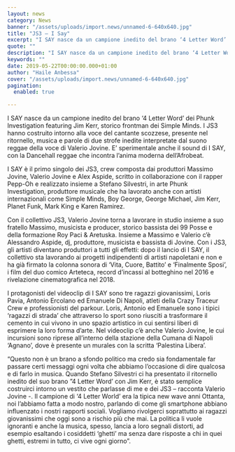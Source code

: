```yaml
---
layout: news
category: News
banner: "/assets/uploads/import.news/unnamed-6-640x640.jpg"
title: "JS3 – I Say"
excerpt: "I SAY nasce da un campione inedito del brano ‘4 Letter Word’ dei Phunk Investigation featuring Jim Kerr, storico frontman dei Simple Minds. I JS3 hanno costruito intorno alla voce del cantante scozzese, presente nel ritornello, musica e parole di due strofe inedite interpretate dal suono reggae della voce di Valerio Jovine. E’ sperimentale anche [&hellip"
quote: ""
description: "I SAY nasce da un campione inedito del brano ‘4 Letter Word’ dei Phunk Investigation featuring Jim Kerr, storico frontman dei Simple Minds. I JS3 hanno costruito intorno alla voce del cantante scozzese, presente nel ritornello, musica e parole di due strofe inedite interpretate dal suono reggae della voce di Valerio Jovine. E’ sperimentale anche [&hellip"
keywords: ""
date: 2019-05-22T00:00:00.000+01:00
author: "Haile Anbessa"
cover: "/assets/uploads/import.news/unnamed-6-640x640.jpg"
pagination:
  enabled: true

---
```


I SAY nasce da un campione inedito del brano ‘4 Letter Word’ dei Phunk Investigation featuring Jim Kerr, storico frontman dei Simple Minds. I JS3 hanno costruito intorno alla voce del cantante scozzese, presente nel ritornello, musica e parole di due strofe inedite interpretate dal suono reggae della voce di Valerio Jovine. E’ sperimentale anche il sound di I SAY, con la Dancehall reggae che incontra l’anima moderna dell’Afrobeat.

I SAY è il primo singolo dei JS3, crew composta dai produttori Massimo Jovine, Valerio Jovine e Alex Aspide, scritto in collaborazione con il rapper Pepp-Oh e realizzato insieme a Stefano Silvestri, in arte Phunk Investigation, produttore musicale che ha lavorato anche con artisti internazionali come Simple Minds, Boy George, George Michael, Jim Kerr, Planet Funk, Mark King e Karen Ramirez.

Con il collettivo JS3, Valerio Jovine torna a lavorare in studio insieme a suo fratello Massimo, musicista e producer, storico bassista dei 99 Posse e della formazione Roy Paci & Aretuska. Insieme a Massimo e Valerio c’è Alessandro Aspide, dj, produttore, musicista e bassista di Jovine. Con i JS3, gli artisti diventano produttori a tutti gli effetti: dopo il lancio di I SAY, il collettivo sta lavorando ai progetti indipendenti di artisti napoletani e non e ha già firmato la colonna sonora di ‘Vita, Cuore, Battito’ e ‘Finalmente Sposi’, i film del duo comico Arteteca, record d’incassi al botteghino nel 2016 e rivelazione cinematografica nel 2018.

I protagonisti del videoclip di I SAY sono tre ragazzi giovanissimi, Loris Pavia, Antonio Ercolano ed Emanuele Di Napoli, atleti della Crazy Traceur Crew e professionisti del parkour. Loris, Antonio ed Emanuele sono i tipici ‘ragazzi di strada’ che attraverso lo sport sono riusciti a trasformare il cemento in cui vivono in uno spazio artistico in cui sentirsi liberi di esprimere la loro forma d’arte. Nel videoclip c’è anche Valerio Jovine, le cui incursioni sono riprese all’interno della stazione della Cumana di Napoli ‘Agnano’, dove è presente un murales con la scritta ‘Palestina Libera’.

“Questo non è un brano a sfondo politico ma credo sia fondamentale far passare certi messaggi ogni volta che abbiamo l’occasione di dire qualcosa e di farlo in musica. Quando Stefano Silvestri ci ha presentato il ritornello inedito del suo brano ”4 Letter Word’ con Jim Kerr, è stato semplice costruirci intorno un vestito che parlasse di me e dei JS3 – racconta Valerio Jovine -. Il campione di ‘4 Letter World’ era la tipica new wave anni Ottanta, noi l’abbiamo fatta a modo nostro, parlando di come gli smartphone abbiano influenzato i nostri rapporti sociali. Vogliamo rivolgerci soprattutto ai ragazzi giovanissimi che oggi sono a rischio più che mai. La politica li vuole ignoranti e anche la musica, spesso, lancia a loro segnali distorti, ad esempio esaltando i cosiddetti ‘ghetti’ ma senza dare risposte a chi in quei ghetti, estremi in tutto, ci vive ogni giorno”.